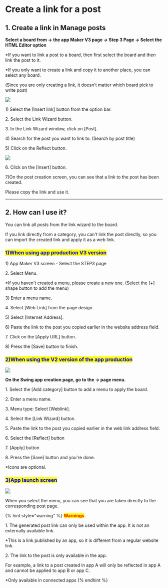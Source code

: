 # Create a link for a post

## 1. Create a link in Manage posts

**Select a board from → the app Maker V3 page → Step 3 Page → Select the HTML Editor option**

\*If you want to link a post to a board, then first select the board and then link the post to it.

\*If you only want to create a link and copy it to another place, you can select any board.

(Since you are only creating a link, it doesn't matter which board pick to write post)

![](https://wp.swing2app.co.kr/wp-content/uploads/2021/04/%EA%B2%8C%EC%8B%9C%EB%AC%BC%EB%A7%81%ED%81%AC%EC%83%9D%EC%84%B11.png)

1\) Select the \[Insert link] button from the option bar.

2\. Select the Link Wizard button.

3\. In the Link Wizard window, click on \[Post].

4\) Search for the post you want to link to. (Search by post title)

5\) Click on the Reflect button.

![](https://wp.swing2app.co.kr/wp-content/uploads/2021/04/%EA%B2%8C%EC%8B%9C%EB%AC%BC%EB%A7%81%ED%81%AC%EC%83%9D%EC%84%B12.png)

6\. Click on the \[Insert] button.

7\)On the post creation screen, you can see that a link to the post has been created.

Please copy the link and use it.

***

## 2. How can I use it?

You can link all posts from the link wizard to the board.

If you link directly from a category, you can't link the post directly, so you can import the created link and apply it as a web link.

### <mark style="color:blue;">1)</mark><mark style="color:blue;">When using app production V3 version</mark>

1\) App Maker V3 screen - Select the STEP3 page

2\. Select Menu.

\*If you haven't created a menu, please create a new one. (Select the \[+] shape button to add the menu)

3\) Enter a menu name.

4\. Select \[Web Link] from the page design.

5\) Select \[Internet Address].

6\) Paste the link to the post you copied earlier in the website address field.

7\. Click on the \[Apply URL] button.

8\) Press the \[Save] button to finish.

### <mark style="color:blue;">2)</mark><mark style="color:blue;">When using the V2 version of the app production</mark>

![](https://wp.swing2app.co.kr/wp-content/uploads/2021/04/%EA%B2%8C%EC%8B%9C%EB%AC%BC%EB%A7%81%ED%81%AC%EC%83%9D%EC%84%B13.png)

**On the Swing app creation page, go to the → page menu.**

1\. Select the \[Add category] button to add a menu to apply the board.

2\. Enter a menu name.

3\. Menu type: Select \[Weblink].

4\. Select the \[Link Wizard] button.

5\. Paste the link to the post you copied earlier in the web link address field.

6\. Select the \[Reflect] button

7\. \[Apply] button

8\. Press the \[Save] button and you're done.

\*Icons are optional.

### <mark style="color:blue;">**3)**</mark><mark style="color:blue;">App launch screen</mark>

![](https://wp.swing2app.co.kr/wp-content/uploads/2021/04/%EB%85%B9%ED%99%94\_2021\_04\_29\_15\_50\_23\_219.gif)

When you select the menu, you can see that you are taken directly to the corresponding post page.

{% hint style="warning" %}
<mark style="color:red;">**Warnings**</mark>

1\. The generated post link can only be used within the app. It is not an externally available link.

\*This is a link published by an app, so it is different from a regular website link.

2\. The link to the post is only available in the app.

For example, a link to a post created in app A will only be reflected in app A and cannot be applied to app B or app C.

\*Only available in connected apps
{% endhint %}
